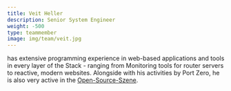 ```yaml
---
title: Veit Heller 
description: Senior System Engineer
weight: -500
type: teammember
image: img/team/veit.jpg
---
```

has extensive programming experience in web-based applications and tools in every layer of the Stack - ranging from Monitoring tools for router servers to reactive, modern websites.
Alongside with his activities by Port Zero, he is also very active in the
[Open-Source-Szene](https://github.com/hellerve).
